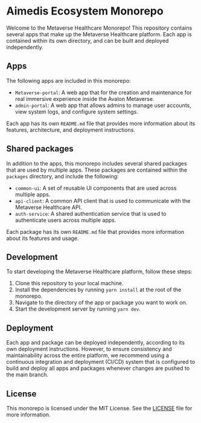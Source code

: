 # Aimedis Ecosystem Monorepo

Welcome to the Metaverse Healthcare Monorepo! This repository contains several apps that make up the Metaverse Healthcare platform. Each app is contained within its own directory, and can be built and deployed independently.

## Apps

The following apps are included in this monorepo:

- `Metaverse-portal`: A web app that for the creation and maintenance for real immersive experience inside the Avalon Metaverse.
- `admin-portal`: A web app that allows admins to manage user accounts, view system logs, and configure system settings.

Each app has its own `README.md` file that provides more information about its features, architecture, and deployment instructions.

## Shared packages

In addition to the apps, this monorepo includes several shared packages that are used by multiple apps. These packages are contained within the `packages` directory, and include the following:

- `common-ui`: A set of reusable UI components that are used across multiple apps.
- `api-client`: A common API client that is used to communicate with the Metaverse Healthcare API.
- `auth-service`: A shared authentication service that is used to authenticate users across multiple apps.

Each package has its own `README.md` file that provides more information about its features and usage.

## Development

To start developing the Metaverse Healthcare platform, follow these steps:

1. Clone this repository to your local machine.
2. Install the dependencies by running `yarn install` at the root of the monorepo.
3. Navigate to the directory of the app or package you want to work on.
4. Start the development server by running `yarn dev`.

## Deployment

Each app and package can be deployed independently, according to its own deployment instructions. However, to ensure consistency and maintainability across the entire platform, we recommend using a continuous integration and deployment (CI/CD) system that is configured to build and deploy all apps and packages whenever changes are pushed to the main branch.

## License

This monorepo is licensed under the MIT License. See the [LICENSE](LICENSE) file for more information.
